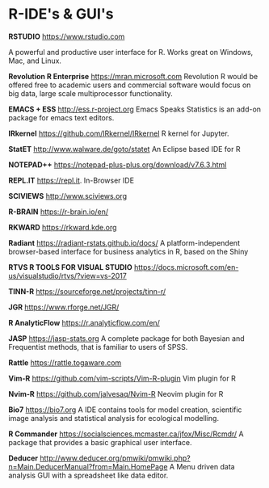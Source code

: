 # R-IDE's & GUI's

**RSTUDIO**
<https://www.rstudio.com>

A powerful and productive user interface for R. Works great on Windows, Mac, and Linux.

**Revolution R Enterprise** 	https://mran.microsoft.com Revolution R would be offered free to academic users and commercial software would focus on big data, large scale multiprocessor functionality.

**EMACS + ESS** 	http://ess.r-project.org Emacs Speaks Statistics is an add-on package for emacs text editors.

**IRkernel** 	https://github.com/IRkernel/IRkernel R kernel for Jupyter.

**StatET** 	http://www.walware.de/goto/statet An Eclipse based IDE for R

**NOTEPAD++** 	https://notepad-plus-plus.org/download/v7.6.3.html

**REPL.IT** https://repl.it.  In-Browser IDE

**SCIVIEWS** 	http://www.sciviews.org

**R-BRAIN** 	https://r-brain.io/en/

**RKWARD** 	https://rkward.kde.org

**Radiant** 	https://radiant-rstats.github.io/docs/ A platform-independent browser-based interface for business analytics in R, based on the Shiny

**RTVS R TOOLS FOR VISUAL STUDIO** 	https://docs.microsoft.com/en-us/visualstudio/rtvs/?view=vs-2017

**TINN-R** 	https://sourceforge.net/projects/tinn-r/

**JGR** 	https://www.rforge.net/JGR/

**R AnalyticFlow** 	https://r.analyticflow.com/en/

**JASP** 	https://jasp-stats.org A complete package for both Bayesian and Frequentist methods, that is familiar to users of SPSS.

**Rattle** 	https://rattle.togaware.com

**Vim-R** 	https://github.com/vim-scripts/Vim-R-plugin Vim plugin for R

**Nvim-R** 	https://github.com/jalvesaq/Nvim-R Neovim plugin for R

**Bio7** 	https://bio7.org A IDE contains tools for model creation, scientific image analysis and statistical analysis for ecological modelling.

**R Commander** 	https://socialsciences.mcmaster.ca/jfox/Misc/Rcmdr/ A package that provides a basic graphical user interface.

**Deducer** 	http://www.deducer.org/pmwiki/pmwiki.php?n=Main.DeducerManual?from=Main.HomePage A Menu driven data analysis GUI with a spreadsheet like data editor.

